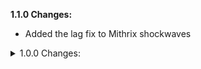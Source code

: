 
**1.1.0 Changes:**

* Added the lag fix to Mithrix shockwaves

<details>
  <summary>1.0.0 Changes:</summary>

* First release
</details>